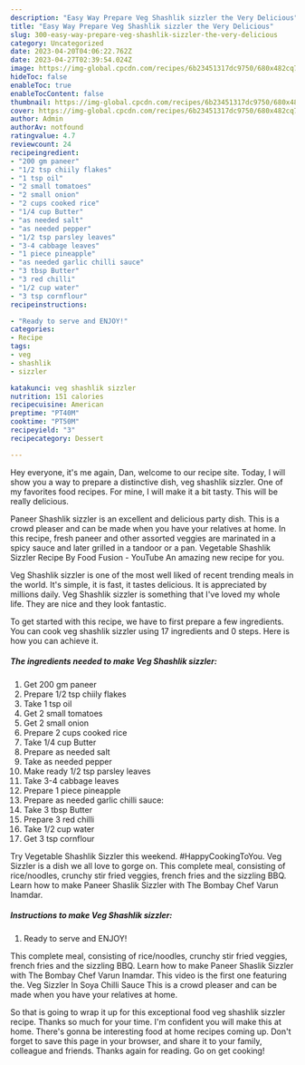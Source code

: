 ```yaml
---
description: "Easy Way Prepare Veg Shashlik sizzler the Very Delicious"
title: "Easy Way Prepare Veg Shashlik sizzler the Very Delicious"
slug: 300-easy-way-prepare-veg-shashlik-sizzler-the-very-delicious
category: Uncategorized
date: 2023-04-20T04:06:22.762Z
date: 2023-04-27T02:39:54.024Z
image: https://img-global.cpcdn.com/recipes/6b23451317dc9750/680x482cq70/veg-shashlik-sizzler-recipe-main-photo.jpg
hideToc: false
enableToc: true
enableTocContent: false
thumbnail: https://img-global.cpcdn.com/recipes/6b23451317dc9750/680x482cq70/veg-shashlik-sizzler-recipe-main-photo.jpg
cover: https://img-global.cpcdn.com/recipes/6b23451317dc9750/680x482cq70/veg-shashlik-sizzler-recipe-main-photo.jpg
author: Admin
authorAv: notfound
ratingvalue: 4.7
reviewcount: 24
recipeingredient:
- "200 gm paneer"
- "1/2 tsp chiily flakes"
- "1 tsp oil"
- "2 small tomatoes"
- "2 small onion"
- "2 cups cooked rice"
- "1/4 cup Butter"
- "as needed salt"
- "as needed pepper"
- "1/2 tsp parsley leaves"
- "3-4 cabbage leaves"
- "1 piece pineapple"
- "as needed garlic chilli sauce"
- "3 tbsp Butter"
- "3 red chilli"
- "1/2 cup water"
- "3 tsp cornflour"
recipeinstructions:

- "Ready to serve and ENJOY!"
categories:
- Recipe
tags:
- veg
- shashlik
- sizzler

katakunci: veg shashlik sizzler 
nutrition: 151 calories
recipecuisine: American
preptime: "PT40M"
cooktime: "PT50M"
recipeyield: "3"
recipecategory: Dessert

---
```



Hey everyone, it's me again, Dan, welcome to our recipe site. Today, I will show you a way to prepare a distinctive dish, veg shashlik sizzler. One of my favorites food recipes. For mine, I will make it a bit tasty. This will be really delicious.

Paneer Shashlik sizzler is an excellent and delicious party dish. This is a crowd pleaser and can be made when you have your relatives at home. In this recipe, fresh paneer and other assorted veggies are marinated in a spicy sauce and later grilled in a tandoor or a pan. Vegetable Shashlik Sizzler Recipe By Food Fusion - YouTube An amazing new recipe for you.

Veg Shashlik sizzler is one of the most well liked of recent trending meals in the world. It's simple, it is fast, it tastes delicious. It is appreciated by millions daily. Veg Shashlik sizzler is something that I've loved my whole life. They are nice and they look fantastic.


To get started with this recipe, we have to first prepare a few ingredients. You can cook veg shashlik sizzler using 17 ingredients and 0 steps. Here is how you can achieve it.

<!--inarticleads1-->

##### The ingredients needed to make Veg Shashlik sizzler:

1. Get 200 gm paneer
1. Prepare 1/2 tsp chiily flakes
1. Take 1 tsp oil
1. Get 2 small tomatoes
1. Get 2 small onion
1. Prepare 2 cups cooked rice
1. Take 1/4 cup Butter
1. Prepare as needed salt
1. Take as needed pepper
1. Make ready 1/2 tsp parsley leaves
1. Take 3-4 cabbage leaves
1. Prepare 1 piece pineapple
1. Prepare as needed garlic chilli sauce:
1. Take 3 tbsp Butter
1. Prepare 3 red chilli
1. Take 1/2 cup water
1. Get 3 tsp cornflour


Try Vegetable Shashlik Sizzler this weekend. #HappyCookingToYou. Veg Sizzler is a dish we all love to gorge on. This complete meal, consisting of rice/noodles, crunchy stir fried veggies, french fries and the sizzling BBQ. Learn how to make Paneer Shaslik Sizzler with The Bombay Chef Varun Inamdar. 

<!--inarticleads2-->

##### Instructions to make Veg Shashlik sizzler:


1. Ready to serve and ENJOY!

This complete meal, consisting of rice/noodles, crunchy stir fried veggies, french fries and the sizzling BBQ. Learn how to make Paneer Shaslik Sizzler with The Bombay Chef Varun Inamdar. This video is the first one featuring the. Veg Sizzler In Soya Chilli Sauce This is a crowd pleaser and can be made when you have your relatives at home. 

So that is going to wrap it up for this exceptional food veg shashlik sizzler recipe. Thanks so much for your time. I'm confident you will make this at home. There's gonna be interesting food at home recipes coming up. Don't forget to save this page in your browser, and share it to your family, colleague and friends. Thanks again for reading. Go on get cooking!

